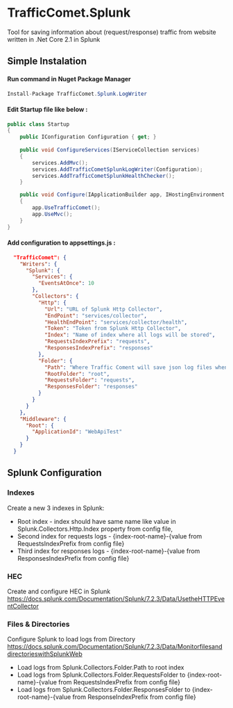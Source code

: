 # TrafficComet.Splunk
Tool for saving information about (request/response) traffic from website written in .Net Core 2.1 in Splunk

## Simple Instalation 
#### Run command in Nuget Package Manager 
```csharp
Install-Package TrafficComet.Splunk.LogWriter 
``` 

#### Edit Startup file like below :
```csharp 
public class Startup
{
  	public IConfiguration Configuration { get; }
  
	public void ConfigureServices(IServiceCollection services)
	{
		services.AddMvc();
		services.AddTrafficCometSplunkLogWriter(Configuration);
		services.AddTrafficCometSplunkHealthChecker();
	}

	public void Configure(IApplicationBuilder app, IHostingEnvironment env)
	{
		app.UseTrafficComet();
		app.UseMvc();
	}
}
```

#### Add configuration to appsettings.js :
```json 
  "TrafficComet": {
    "Writers": {
      "Splunk": {
        "Services": {
          "EventsAtOnce": 10
        },
        "Collectors": {
          "Http": {
            "Url": "URL of Splunk Http Collector",
            "EndPoint": "services/collector",
            "HealthEndPoint": "services/collector/health",
            "Token": "Token from Splunk Http Collector",
            "Index": "Name of index where all logs will be stored",
            "RequestsIndexPrefix": "requests",
            "ResponsesIndexPrefix": "responses"
          },
          "Folder": {
            "Path": "Where Traffic Coment will save json log files when Splunk or Http Collector is down",
            "RootFolder": "root",
            "RequestsFolder": "requests",
            "ResponsesFolder": "responses"
          }
        }
      }
    },
    "Middleware": {
      "Root": {
        "ApplicationId": "WebApiTest"
      }
    }
  }
``` 
  
## Splunk Configuration
### Indexes
Create a new 3 indexes in Splunk: 
  - Root index - index should have same name like value in Splunk.Collectors.Http.Index property from config file, 
  - Second index for requests logs - {index-root-name}-{value from RequestsIndexPrefix from config file} 
  - Third index for responses logs - {index-root-name}-{value from ResponsesIndexPrefix from config file} 

### HEC
Create and configure HEC in Splunk https://docs.splunk.com/Documentation/Splunk/7.2.3/Data/UsetheHTTPEventCollector

### Files & Directories
Configure Splunk to load logs from Directory https://docs.splunk.com/Documentation/Splunk/7.2.3/Data/MonitorfilesanddirectorieswithSplunkWeb

- Load logs from Splunk.Collectors.Folder.Path to root index
- Load logs from Splunk.Collectors.Folder.RequestsFolder to {index-root-name}-{value from RequestsIndexPrefix from config file} 
- Load logs from Splunk.Collectors.Folder.ResponsesFolder to {index-root-name}-{value from ResponseIndexPrefix from config file} 
